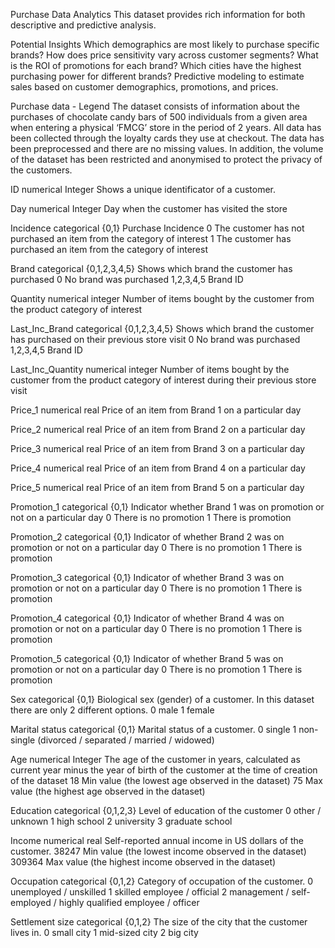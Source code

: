 Purchase Data Analytics
This dataset provides rich information for both descriptive and predictive analysis.

Potential Insights
Which demographics are most likely to purchase specific brands? How does price sensitivity vary across customer segments? What is the ROI of promotions for each brand? Which cities have the highest purchasing power for different brands? Predictive modeling to estimate sales based on customer demographics, promotions, and prices.

Purchase data - Legend
The dataset consists of information about the purchases of chocolate candy bars of 500 individuals from a given area when entering a physical ‘FMCG’ store in the period of 2 years. All data has been collected through the loyalty cards they use at checkout. The data has been preprocessed and there are no missing values. In addition, the volume of the dataset has been restricted and anonymised to protect the privacy of the customers.

ID numerical Integer Shows a unique identificator of a customer.

Day numerical Integer Day when the customer has visited the store

Incidence categorical {0,1} Purchase Incidence 0 The customer has not purchased an item from the category of interest 1 The customer has purchased an item from the category of interest

Brand categorical {0,1,2,3,4,5} Shows which brand the customer has purchased 0 No brand was purchased 1,2,3,4,5 Brand ID

Quantity numerical integer Number of items bought by the customer from the product category of interest

Last_Inc_Brand categorical {0,1,2,3,4,5} Shows which brand the customer has purchased on their previous store visit 0 No brand was purchased 1,2,3,4,5 Brand ID

Last_Inc_Quantity numerical integer Number of items bought by the customer from the product category of interest during their previous store visit

Price_1 numerical real Price of an item from Brand 1 on a particular day

Price_2 numerical real Price of an item from Brand 2 on a particular day

Price_3 numerical real Price of an item from Brand 3 on a particular day

Price_4 numerical real Price of an item from Brand 4 on a particular day

Price_5 numerical real Price of an item from Brand 5 on a particular day

Promotion_1 categorical {0,1} Indicator whether Brand 1 was on promotion or not on a particular day 0 There is no promotion 1 There is promotion

Promotion_2 categorical {0,1} Indicator of whether Brand 2 was on promotion or not on a particular day 0 There is no promotion 1 There is promotion

Promotion_3 categorical {0,1} Indicator of whether Brand 3 was on promotion or not on a particular day 0 There is no promotion 1 There is promotion

Promotion_4 categorical {0,1} Indicator of whether Brand 4 was on promotion or not on a particular day 0 There is no promotion 1 There is promotion

Promotion_5 categorical {0,1} Indicator of whether Brand 5 was on promotion or not on a particular day 0 There is no promotion 1 There is promotion

Sex categorical {0,1} Biological sex (gender) of a customer. In this dataset there are only 2 different options. 0 male 1 female

Marital status categorical {0,1} Marital status of a customer. 0 single 1 non-single (divorced / separated / married / widowed)

Age numerical Integer The age of the customer in years, calculated as current year minus the year of birth of the customer at the time of creation of the dataset 18 Min value (the lowest age observed in the dataset) 75 Max value (the highest age observed in the dataset)

Education categorical {0,1,2,3} Level of education of the customer 0 other / unknown 1 high school 2 university 3 graduate school

Income numerical real Self-reported annual income in US dollars of the customer. 38247 Min value (the lowest income observed in the dataset) 309364 Max value (the highest income observed in the dataset)

Occupation categorical {0,1,2} Category of occupation of the customer. 0 unemployed / unskilled 1 skilled employee / official 2 management / self-employed / highly qualified employee / officer

Settlement size categorical {0,1,2} The size of the city that the customer lives in. 0 small city 1 mid-sized city 2 big city
